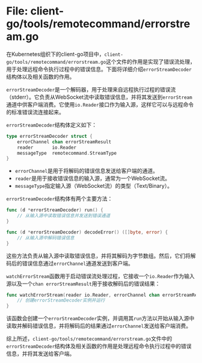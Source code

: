 # File: client-go/tools/remotecommand/errorstream.go

在Kubernetes组织下的client-go项目中，`client-go/tools/remotecommand/errorstream.go`这个文件的作用是实现了错误流处理，用于处理远程命令执行过程中的错误信息。下面将详细介绍`errorStreamDecoder`结构体以及相关函数的作用。

`errorStreamDecoder`是一个解码器，用于处理来自远程执行过程的错误流（stderr）。它负责从WebSocket流中读取错误信息，并将其发送到`errorStream`通道中供客户端消费。它使用`io.Reader`接口作为输入源，这样它可以与远程命令的标准错误流连接起来。

`errorStreamDecoder`结构体定义如下：
```go
type errorStreamDecoder struct {
	errorChannel chan errorStreamResult
	reader       io.Reader
	messageType  remotecommand.StreamType
}
```
- `errorChannel`是用于将解码的错误信息发送给客户端的通道。
- `reader`是用于接收错误信息的输入源，通常为一个WebSocket流。
- `messageType`指定输入源（WebSocket流）的类型（Text/Binary）。

`errorStreamDecoder`结构体有两个主要方法：
```go
func (d *errorStreamDecoder) run() {
    // 从输入源中读取错误信息并发送到错误通道
}

func (d *errorStreamDecoder) decodeError() ([]byte, error) {
    // 从输入源中解码错误信息
}
```
这些方法负责从输入源中读取错误信息，并将其解码为字节数组。然后，它们将解码后的错误信息通过`errorChannel`通道发送到客户端。

`watchErrorStream`函数用于启动错误流处理过程，它接收一个`io.Reader`作为输入源以及一个`chan errorStreamResult`用于接收解码后的错误结果：
```go
func watchErrorStream(reader io.Reader, errorChannel chan errorStreamResult) {
    // 创建errorStreamDecoder实例并运行
}
```
该函数会创建一个`errorStreamDecoder`实例，并调用其`run`方法以开始从输入源中读取并解码错误信息，并将解码后的结果通过`errorChannel`发送给客户端消费。

综上所述，`client-go/tools/remotecommand/errorstream.go`文件中的`errorStreamDecoder`结构体及相关函数的作用是处理远程命令执行过程中的错误信息，并将其发送给客户端。

